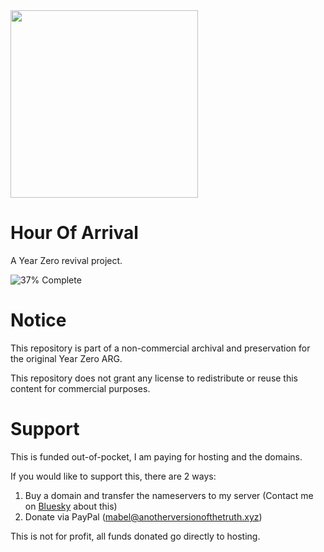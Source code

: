 <img src="https://raw.githubusercontent.com/FragileDeviations/HourOfArrival/refs/heads/main/media/HourOfArrivalLogo_Light.png" width="300">

# Hour Of Arrival
A Year Zero revival project.

![37% Complete](https://progress-bar.xyz/37/?title=11/30+Restored)

# Notice
This repository is part of a non-commercial archival and preservation for the original Year Zero ARG.

This repository does not grant any license to redistribute or reuse this content for commercial purposes.

# Support
This is funded out-of-pocket, I am paying for hosting and the domains.

If you would like to support this, there are 2 ways:

1. Buy a domain and transfer the nameservers to my server (Contact me on [Bluesky](https://bsky.app/profile/anotherversionofthetruth.xyz) about this)
2. Donate via PayPal (mabel@anotherversionofthetruth.xyz)

This is not for profit, all funds donated go directly to hosting.
